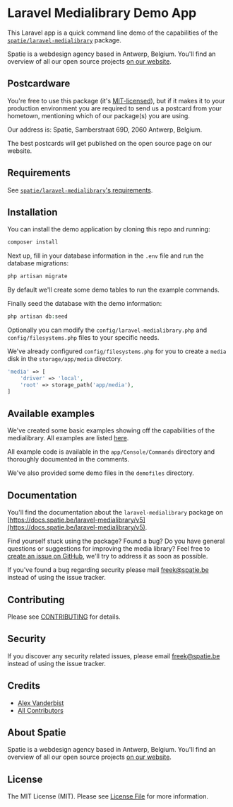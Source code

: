 # Laravel Medialibrary Demo App

This Laravel app is a quick command line demo of the capabilities of the [`spatie/laravel-medialibrary`](https://github.com/spatie/laravel-medialibrary) package.

Spatie is a webdesign agency based in Antwerp, Belgium. You'll find an overview of all our open source projects [on our website](https://spatie.be/opensource).

## Postcardware

You're free to use this package (it's [MIT-licensed](LICENSE.md)), but if it makes it to your production environment you are required to send us a postcard from your hometown, mentioning which of our package(s) you are using.

Our address is: Spatie, Samberstraat 69D, 2060 Antwerp, Belgium.

The best postcards will get published on the open source page on our website.

## Requirements

See [`spatie/laravel-medialibrary`'s requirements](https://docs.spatie.be/laravel-medialibrary/v5/requirements).

## Installation

You can install the demo application by cloning this repo and running:

``` bash
composer install
```

Next up, fill in your database information in the `.env` file and run the database migrations:

```bash
php artisan migrate
```

By default we'll create some demo tables to run the example commands.

Finally seed the database with the demo information: 

```php
php artisan db:seed
```

Optionally you can modify the `config/laravel-medialibrary.php` and `config/filesystems.php` files to your specific needs.

We've already configured `config/filesystems.php` for you to create a `media` disk in the `storage/app/media` directory.

```php
'media' => [
    'driver' => 'local',
    'root' => storage_path('app/media'),
]
```

## Available examples

We've created some basic examples showing off the capabilities of the medialibrary. All examples are listed [here](EXAMPLES.md).

All example code is available in the `app/Console/Commands` directory and thoroughly documented in the comments.

We've also provided some demo files in the `demofiles` directory.

## Documentation
You'll find the documentation about the `laravel-medialibrary` package on [https://docs.spatie.be/laravel-medialibrary/v5](https://docs.spatie.be/laravel-medialibrary/v5).

Find yourself stuck using the package? Found a bug? Do you have general questions or suggestions for improving the media library? Feel free to [create an issue on GitHub](https://github.com/spatie/laravel-medialibrary/issues), we'll try to address it as soon as possible.

If you've found a bug regarding security please mail [freek@spatie.be](mailto:freek@spatie.be) instead of using the issue tracker.

## Contributing

Please see [CONTRIBUTING](CONTRIBUTING.md) for details.

## Security

If you discover any security related issues, please email freek@spatie.be instead of using the issue tracker.

## Credits

- [Alex Vanderbist](https://github.com/alexvanderbist)
- [All Contributors](../../contributors)

## About Spatie
Spatie is a webdesign agency based in Antwerp, Belgium. You'll find an overview of all our open source projects [on our website](https://spatie.be/opensource).

## License

The MIT License (MIT). Please see [License File](LICENSE.md) for more information.